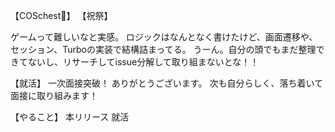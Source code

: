 【COSchest👗】
【祝祭】

ゲームって難しいなと実感。
ロジックはなんとなく書けたけど、画面遷移や、セッション、Turboの実装で結構詰まってる。
うーん。自分の頭でもまだ整理できてないし、リサーチしてissue分解して取り組まないとな！！

【就活】
一次面接突破！
ありがとうございます。
次も自分らしく、落ち着いて面接に取り組みます！

【やること】
本リリース
就活
